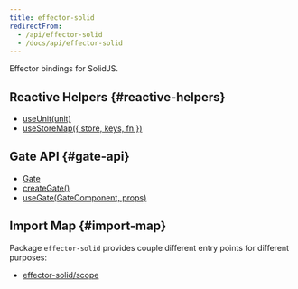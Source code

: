 ```yaml
---
title: effector-solid
redirectFrom:
  - /api/effector-solid
  - /docs/api/effector-solid
---
```


Effector bindings for SolidJS.

## Reactive Helpers {#reactive-helpers}

- [useUnit(unit)](/en/api/effector-solid/useUnit)
- [useStoreMap({ store, keys, fn })](/en/api/effector-solid/useStoreMap)

## Gate API {#gate-api}

- [Gate](/en/api/effector-solid/Gate)
- [createGate()](/en/api/effector-solid/createGate)
- [useGate(GateComponent, props)](/en/api/effector-solid/useGate)

## Import Map {#import-map}

Package `effector-solid` provides couple different entry points for different purposes:

- [effector-solid/scope](/en/api/effector-solid/module/scope)
